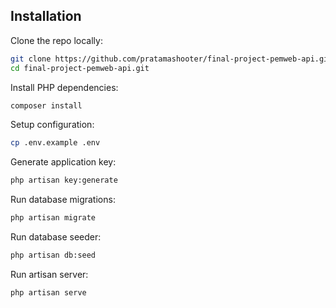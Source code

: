 ## Installation

Clone the repo locally:

```sh
git clone https://github.com/pratamashooter/final-project-pemweb-api.git
cd final-project-pemweb-api.git
```

Install PHP dependencies:

```sh
composer install
```

Setup configuration:

```sh
cp .env.example .env
```

Generate application key:

```sh
php artisan key:generate
```

Run database migrations:

```sh
php artisan migrate
```

Run database seeder:

```sh
php artisan db:seed
```

Run artisan server:

```sh
php artisan serve
```
